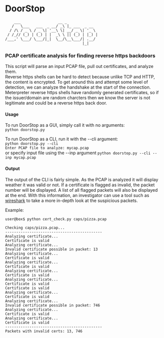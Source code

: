 # DoorStop
        ___                 __ _              
       /   \___   ___  _ __/ _\ |_ ___  _ __  
      / /\ / _ \ / _ \| '__\ \| __/ _ \| '_ \ 
     / /_// (_) | (_) | |  _\ \ || (_) | |_) |
    /___,' \___/ \___/|_|  \__/\__\___/| .__/ 
                                       |_|    


### PCAP certificate analysis for finding reverse https backdoors

This script will parse an input PCAP file, pull out certificates, and analyze them.  
Reverse https shells can be hard to detect because unlike TCP and HTTP, the content is encrypted.  To get around this and attempt some level of detection, we can analyze the handshake at the start of the connection.  
Meterpreter reverse https shells have randomly generated certificates, so if the issuer/domain are random charcters then we know the server is not legitimate and could be a reverse https back door.

#### Usage
To run DoorStop as a GUI, simply call it with no arguments:  
`python doorstop.py`  

To run DoorStop as a CLI, run it with the --cli argument:  
`python doorstop.py --cli`  
`Enter PCAP file to analyze: mycap.pcap`  
or specify input file using the --inp argument
`python doorstop.py --cli --inp mycap.pcap`

#### Output
The output of the CLI is fairly simple.  As the PCAP is analyzed it will display weather it was valid or not.  If a certificate is flagged as invalid, the packet number will be displayed.  A list of all flagged packets will also be displayed at the end.  With this information, an investigator can use a tool such as [wireshark](https://www.wireshark.org/) to take a more in-depth look at the suspicious packets.  
  
Example: 

    user@box$ python cert_check.py caps/pizza.pcap

    Checking caps/pizza.pcap...
    --------------------------------------------
    Analyzing certificate...
    Certificate is valid
    Analyzing certificate...
    Invalid certificate possible in packet: 13
    Analyzing certificate...
    Certificate is valid
    Analyzing certificate...
    Certificate is valid
    Analyzing certificate...
    Certificate is valid
    Analyzing certificate...
    Certificate is valid
    Certificate is valid
    Analyzing certificate...
    Certificate is valid
    Analyzing certificate...
    Invalid certificate possible in packet: 746
    Analyzing certificate...
    Certificate is valid
    Analyzing certificate...
    Certificate is valid
    --------------------------------------------
    Packets with invalid certs: 13, 746


